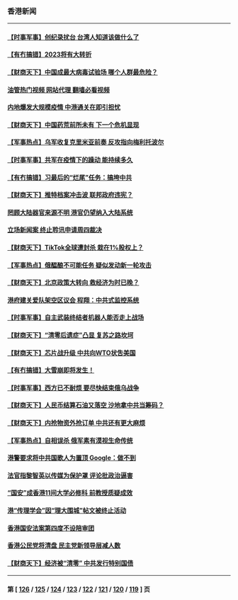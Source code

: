 ### 香港新闻
---
#### [【时事军事】创纪录扰台 台湾人知道该做什么了](../../pages/ncid1349362/n13893856.md?12301645) 
#### [【有冇搞错】2023将有大转折](../../pages/ncid1349362/n13893849.md?12301645) 
#### [【财商天下】中国成最大病毒试验场 哪个人群最危险？](../../pages/ncid1349362/n13893771.md?12301645) 
#### [油管热门视频 网站代理 翻墙必看视频](http://138.2.39.72:81/youtube.html?epic-marker?12301645)
#### [内地爆发大规模疫情 中港通关在即引担忧](../../pages/ncid1349362/n13893691.md?12301645) 
#### [【财商天下】中国药荒前所未有 下一个危机显现](../../pages/ncid1349362/n13893140.md?12301645) 
#### [【军事热点】乌军收复克里米亚前奏 反攻指向梅利托波尔](../../pages/ncid1349362/n13892473.md?12301645) 
#### [【时事军事】共军在疫情下的躁动 能持续多久](../../pages/ncid1349362/n13891569.md?12301645) 
#### [【有冇搞错】习最后的“烂尾”任务：搞垮中共](../../pages/ncid1349362/n13889717.md?12301645) 
#### [【财商天下】推特档案冲击波 联邦政府违宪？](../../pages/ncid1349362/n13889558.md?12301645) 
#### [罔顾大陆器官来源不明 港官仍望纳入大陆系统](../../pages/ncid1349362/n13888806.md?12301645) 
#### [立场新闻案 终止聆讯申请周四裁决](../../pages/ncid1349362/n13888767.md?12301645) 
#### [【财商天下】TikTok全球遭封杀 栽在1%股权上？](../../pages/ncid1349362/n13888510.md?12301645) 
#### [【军事热点】俄醖酿不可能任务 疑似发动新一轮攻击](../../pages/ncid1349362/n13888031.md?12301645) 
#### [【财商天下】北京政策大转向 救经济为时已晚？](../../pages/ncid1349362/n13887822.md?12301645) 
#### [港府建关爱队架空区议会 程翔：中共式监控系统](../../pages/ncid1349362/n13887104.md?12301645) 
#### [【时事军事】自主武装终结者机器人能否走上战场](../../pages/ncid1349362/n13886873.md?12301645) 
#### [【财商天下】“清零后遗症”凸显 复苏之路坎坷](../../pages/ncid1349362/n13886408.md?12301645) 
#### [【财商天下】芯片战升级 中共向WTO状吿美国](../../pages/ncid1349362/n13885788.md?12301645) 
#### [【有冇搞错】大雪崩即将发生！](../../pages/ncid1349362/n13885299.md?12301645) 
#### [【时事军事】西方已不耐烦 要尽快结束俄乌战争](../../pages/ncid1349362/n13884879.md?12301645) 
#### [【财商天下】人民币结算石油又落空 沙地拿中共当筹码？](../../pages/ncid1349362/n13884864.md?12301645) 
#### [【财商天下】内抢物资外抢订单 中共还有更大麻烦](../../pages/ncid1349362/n13884221.md?12301645) 
#### [【军事热点】自相误杀 俄军素有漠视生命传统](../../pages/ncid1349362/n13883778.md?12301645) 
#### [港警要求将中共国歌人为置顶  Google：做不到](../../pages/ncid1349362/n13883722.md?12301645) 
#### [法官指黎智英以传媒为保护罩 评论批政治逼害](../../pages/ncid1349362/n13883212.md?12301645) 
#### [“国安”成香港11间大学必修科 前教授质疑成效](../../pages/ncid1349362/n13881486.md?12301645) 
#### [港“传理学会”因“理大围城”帖文被终止活动](../../pages/ncid1349362/n13878891.md?12301645) 
#### [香港国安法案第四度不设陪审团](../../pages/ncid1349362/n13878881.md?12301645) 
#### [香港公民党将清盘 民主党新领导层减人数](../../pages/ncid1349362/n13878868.md?12301645) 
#### [【财商天下】经济被“清零” 中共发行特别国债](../../pages/ncid1349362/n13883478.md?12301645) 

---
#### 第 [ [126](./126.md?12301645) / [125](./125.md?12301645) / [124](./124.md?12301645) / [123](./123.md?12301645) / [122](./122.md?12301645) / [121](./121.md?12301645) / [120](./120.md?12301645) / [119](./119.md?12301645) ] 页

